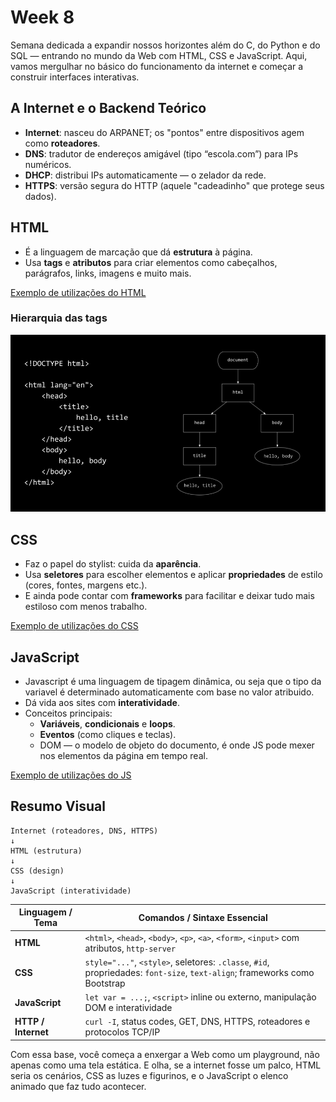# Week 8

Semana dedicada a expandir nossos horizontes além do C, do Python e do SQL — entrando no mundo da Web com HTML, CSS e JavaScript. Aqui, vamos mergulhar no básico do funcionamento da internet e começar a construir interfaces interativas.

## A Internet e o Backend Teórico
- **Internet**: nasceu do ARPANET; os "pontos" entre dispositivos agem como **roteadores**.
- **DNS**: tradutor de endereços amigável (tipo “escola.com”) para IPs numéricos.
- **DHCP**: distribui IPs automaticamente — o zelador da rede.
- **HTTPS**: versão segura do HTTP (aquele "cadeadinho" que protege seus dados).
  
## HTML
- É a linguagem de marcação que dá **estrutura** à página.
- Usa **tags** e **atributos** para criar elementos como cabeçalhos, parágrafos, links, imagens e muito mais.

[Exemplo de utilizações do HTML](.md/html.md)

### Hierarquia das tags 

![alt text](image-2.png)


## CSS
- Faz o papel do stylist: cuida da **aparência**.
- Usa **seletores** para escolher elementos e aplicar **propriedades** de estilo (cores, fontes, margens etc.).
- E ainda pode contar com **frameworks** para facilitar e deixar tudo mais estiloso com menos trabalho.

[Exemplo de utilizações do CSS](.md/css.md)

## JavaScript
- Javascript é uma linguagem de tipagem dinâmica, ou seja que o tipo da variavel é determinado automaticamente com base no valor atribuido.
- Dá vida aos sites com **interatividade**.
- Conceitos principais:
  - **Variáveis**, **condicionais** e **loops**.
  - **Eventos** (como cliques e teclas).
  - DOM — o modelo de objeto do documento, é onde JS pode mexer nos elementos da página em tempo real.

[Exemplo de utilizações do JS](.md/js.md)

## Resumo Visual 
```
Internet (roteadores, DNS, HTTPS)
↓
HTML (estrutura)
↓
CSS (design)
↓
JavaScript (interatividade)
```

| Linguagem / Tema    | Comandos / Sintaxe Essencial                                                                                              |
| ------------------- | ------------------------------------------------------------------------------------------------------------------------- |
| **HTML**            | `<html>`, `<head>`, `<body>`, `<p>`, `<a>`, `<form>`, `<input>` com atributos, `http-server`                              |
| **CSS**             | `style="..."`, `<style>`, seletores: `.classe`, `#id`, propriedades: `font-size`, `text-align`; frameworks como Bootstrap |
| **JavaScript**      | `let var = ...;`, `<script>` inline ou externo, manipulação DOM e interatividade                                          |
| **HTTP / Internet** | `curl -I`, status codes, GET, DNS, HTTPS, roteadores e protocolos TCP/IP                                                  |

Com essa base, você começa a enxergar a Web como um playground, não apenas como uma tela estática. E olha, se a internet fosse um palco, HTML seria os cenários, CSS as luzes e figurinos, e o JavaScript o elenco animado que faz tudo acontecer.
